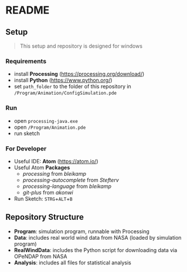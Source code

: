 # README

## Setup

> This setup and repository is designed for windows

### Requirements
* install **Processing** (https://processing.org/download/)
* install **Python**  (https://www.python.org/)
* set `path_folder` to the folder of this repository in `/Program/Animation/ConfigSimulation.pde`

### Run
* open `processing-java.exe`
* open `/Program/Animation.pde`
* run sketch

### For Developer
* Useful IDE: **Atom** (https://atom.io/)
* Useful Atom **Packages**
    * *processing* from *bleikamp*
	* *processing-autocomplete* from *Stefterv*
	* *processing-language* from  *bleikamp*
	* *git-plus* from *akonwi*
* Run Sketch: `STRG`+`ALT`+`B`
 
## Repository Structure
* **Program**: simulation program, runnable with Processing
* **Data**: includes real world wind data from NASA (loaded by simulation program)
* **RealWindData**: includes the Python script for downloading data via OPeNDAP from NASA
* **Analysis**: includes all files for statistical analysis


